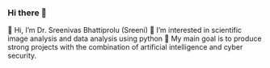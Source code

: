 ### Hi there 👋

👋 Hi, I’m Dr. Sreenivas Bhattiprolu (Sreeni)
👀 I’m interested in scientific image analysis and data analysis using python
🌱 My main goal is to produce strong projects with the combination of artificial intelligence and cyber security.
